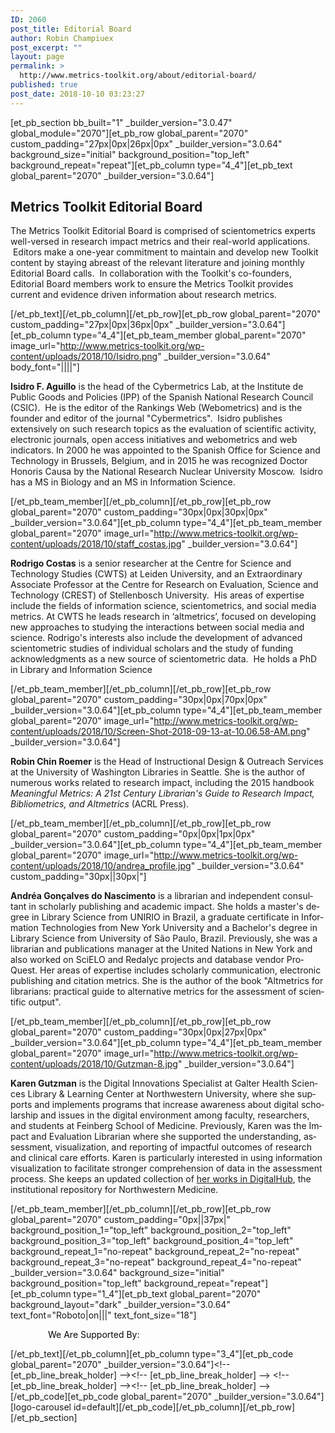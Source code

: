```yaml
---
ID: 2060
post_title: Editorial Board
author: Robin Champiuex
post_excerpt: ""
layout: page
permalink: >
  http://www.metrics-toolkit.org/about/editorial-board/
published: true
post_date: 2018-10-10 03:23:27
---
```

[et_pb_section bb_built="1" _builder_version="3.0.47" global_module="2070"][et_pb_row global_parent="2070" custom_padding="27px|0px|26px|0px" _builder_version="3.0.64" background_size="initial" background_position="top_left" background_repeat="repeat"][et_pb_column type="4_4"][et_pb_text global_parent="2070" _builder_version="3.0.64"]
<h2>Metrics Toolkit Editorial Board</h2>
The Metrics Toolkit Editorial Board is comprised of scientometrics experts well-versed in research impact metrics and their real-world applications.  Editors make a one-year commitment to maintain and develop new Toolkit content by staying abreast of the relevant literature and joining monthly Editorial Board calls.  In collaboration with the Toolkit's co-founders, Editorial Board members work to ensure the Metrics Toolkit provides current and evidence driven information about research metrics.

[/et_pb_text][/et_pb_column][/et_pb_row][et_pb_row global_parent="2070" custom_padding="27px|0px|36px|0px" _builder_version="3.0.64"][et_pb_column type="4_4"][et_pb_team_member global_parent="2070" image_url="http://www.metrics-toolkit.org/wp-content/uploads/2018/10/Isidro.png" _builder_version="3.0.64" body_font="||||"]

<strong>Isidro F. Aguillo</strong> is the head of the Cybermetrics Lab, at the Institute de Public Goods and Policies (IPP) of the Spanish National Research Council (CSIC).  He is the editor of the Rankings Web (Webometrics) and is the founder and editor of the journal "Cybermetrics".  Isidro publishes extensively on such research topics as the evaluation of scientific activity, electronic journals, open access initiatives and webometrics and web indicators. In 2000 he was appointed to the Spanish Office for Science and Technology in Brussels, Belgium, and in 2015 he was recognized Doctor Honoris Causa by the National Research Nuclear University Moscow.  Isidro has a MS in Biology and an MS in Information Science.

[/et_pb_team_member][/et_pb_column][/et_pb_row][et_pb_row global_parent="2070" custom_padding="30px|0px|30px|0px" _builder_version="3.0.64"][et_pb_column type="4_4"][et_pb_team_member global_parent="2070" image_url="http://www.metrics-toolkit.org/wp-content/uploads/2018/10/staff_costas.jpg" _builder_version="3.0.64"]

<strong>Rodrigo Costas</strong> is a senior researcher at the Centre for Science and Technology Studies (CWTS) at Leiden University, and an Extraordinary Associate Professor at the Centre for Research on Evaluation, Science and Technology (CREST) of Stellenbosch University.  His areas of expertise include the fields of information science, scientometrics, and social media metrics. At CWTS he leads research in ‘altmetrics’, focused on developing new approaches to studying the interactions between social media and science. Rodrigo's interests also include the development of advanced scientometric studies of individual scholars and the study of funding acknowledgments as a new source of scientometric data.  He holds a PhD in Library and Information Science

[/et_pb_team_member][/et_pb_column][/et_pb_row][et_pb_row global_parent="2070" custom_padding="30px|0px|70px|0px" _builder_version="3.0.64"][et_pb_column type="4_4"][et_pb_team_member global_parent="2070" image_url="http://www.metrics-toolkit.org/wp-content/uploads/2018/10/Screen-Shot-2018-09-13-at-10.06.58-AM.png" _builder_version="3.0.64"]

<strong>Robin Chin Roemer</strong> is the Head of Instructional Design &amp; Outreach Services at the University of Washington Libraries in Seattle. She is the author of numerous works related to research impact, including the 2015 handbook <i>Meaningful Metrics: A 21st Century Librarian's Guide to Research Impact, Bibliometrics, and Altmetrics </i>(ACRL Press).

[/et_pb_team_member][/et_pb_column][/et_pb_row][et_pb_row global_parent="2070" custom_padding="0px|0px|1px|0px" _builder_version="3.0.64"][et_pb_column type="4_4"][et_pb_team_member global_parent="2070" image_url="http://www.metrics-toolkit.org/wp-content/uploads/2018/10/andrea_profile.jpg" _builder_version="3.0.64" custom_padding="30px||30px|"]

<strong><span lang="ES-CL">Andréa Gonçalves do Nascimento</span></strong><span lang="ES-CL"> is a librarian and independent consultant in scholarly publishing and academic impact. She holds a master's degree in Library Science from UNIRIO in Brazil, a graduate certificate in Information Technologies from New York University and a Bachelor's degree in Library Science from University of São Paulo, Brazil. Previously, she was a librarian and publications manager at the United Nations in New York and also worked on SciELO and Redalyc projects and database vendor ProQuest. Her areas of expertise includes scholarly communication, electronic publishing and citation metrics. She is the author of the book "Altmetrics for librarians: practical guide to alternative metrics for the assessment of scientific output".</span>

[/et_pb_team_member][/et_pb_column][/et_pb_row][et_pb_row global_parent="2070" custom_padding="30px|0px|27px|0px" _builder_version="3.0.64"][et_pb_column type="4_4"][et_pb_team_member global_parent="2070" image_url="http://www.metrics-toolkit.org/wp-content/uploads/2018/10/Gutzman-8.jpg" _builder_version="3.0.64"]

<span lang="ES-CL"><strong>Karen Gutzman</strong> is the Digital Innovations Specialist at Galter Health Sciences Library &amp; Learning Center at Northwestern University, where she supports and implements programs that increase awareness about digital scholarship and issues in the digital environment among faculty, researchers, and students at Feinberg School of Medicine. Previously, Karen was the Impact and Evaluation Librarian where she supported the understanding, assessment, visualization, and reporting of impactful outcomes of research and clinical care efforts. Karen is particularly interested in using information visualization to facilitate stronger comprehension of data in the assessment process. She keeps an updated collection of <a href="https://digitalhub.northwestern.edu/catalog?f%5Bcreator_sim%5D%5B%5D=Gutzman%2C+Karen+E&amp;q=gutzman" target="_blank" rel="noopener noreferrer">her works in DigitalHub</a>, the institutional repository for Northwestern Medicine.</span>

[/et_pb_team_member][/et_pb_column][/et_pb_row][et_pb_row global_parent="2070" custom_padding="0px||37px|" background_position_1="top_left" background_position_2="top_left" background_position_3="top_left" background_position_4="top_left" background_repeat_1="no-repeat" background_repeat_2="no-repeat" background_repeat_3="no-repeat" background_repeat_4="no-repeat" _builder_version="3.0.64" background_size="initial" background_position="top_left" background_repeat="repeat"][et_pb_column type="1_4"][et_pb_text global_parent="2070" background_layout="dark" _builder_version="3.0.64" text_font="Roboto|on|||" text_font_size="18"]
<p style="padding-left: 60px;"><span style="color: #050505;">We Are</span>
<span style="color: #050505;">Supported By:</span></p>
[/et_pb_text][/et_pb_column][et_pb_column type="3_4"][et_pb_code global_parent="2070" _builder_version="3.0.64"]&lt;!-- [et_pb_line_break_holder] --&gt;&lt;!-- [et_pb_line_break_holder] --&gt; &lt;!-- [et_pb_line_break_holder] --&gt;&lt;!-- [et_pb_line_break_holder] --&gt;[/et_pb_code][et_pb_code global_parent="2070" _builder_version="3.0.64"][logo-carousel id=default][/et_pb_code][/et_pb_column][/et_pb_row][/et_pb_section]